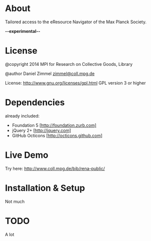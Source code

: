 # About

Tailored access to the eResource Navigator of the Max Planck Society.

**--experimental--**

# License

@copyright 2014 MPI for Research on Collective Goods, Library

@author Daniel Zimmel <zimmel@coll.mpg.de>

License: http://www.gnu.org/licenses/gpl.html GPL version 3 or higher

# Dependencies

already included:

- Foundation 5 [http://foundation.zurb.com]
- jQuery 2+ [http://jquery.com]
- GitHub Octicons [http://octicons.github.com]

# Live Demo

Try here: http://www.coll.mpg.de/bib/rena-public/

# Installation & Setup

Not much

# TODO

A lot
